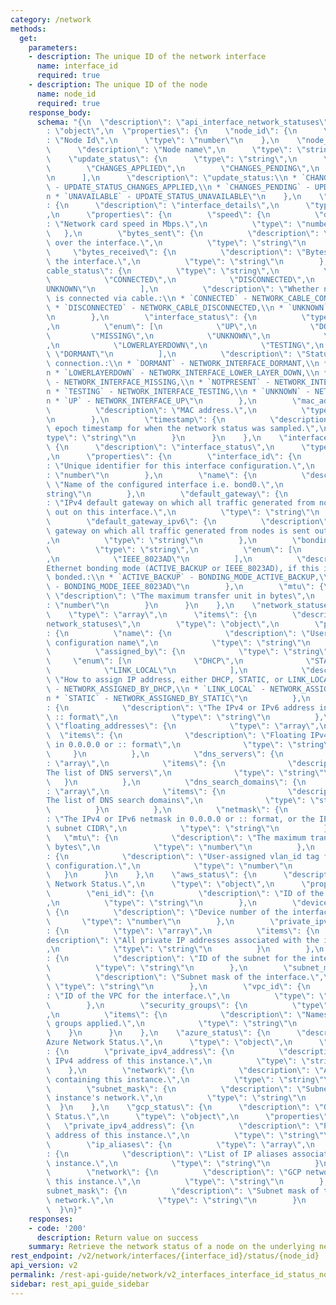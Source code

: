 ```yaml
---
category: /network
methods:
  get:
    parameters:
    - description: The unique ID of the network interface
      name: interface_id
      required: true
    - description: The unique ID of the node
      name: node_id
      required: true
    response_body:
      schema: "{\n  \"description\": \"api_interface_network_statuses\",\n  \"type\"\
        : \"object\",\n  \"properties\": {\n    \"node_id\": {\n      \"description\"\
        : \"Node Id\",\n      \"type\": \"number\"\n    },\n    \"node_name\": {\n\
        \      \"description\": \"Node name\",\n      \"type\": \"string\"\n    },\n\
        \    \"update_status\": {\n      \"type\": \"string\",\n      \"enum\": [\n\
        \        \"CHANGES_APPLIED\",\n        \"CHANGES_PENDING\",\n        \"UNAVAILABLE\"\
        \n      ],\n      \"description\": \"update_status:\\n * `CHANGES_APPLIED`\
        \ - UPDATE_STATUS_CHANGES_APPLIED,\\n * `CHANGES_PENDING` - UPDATE_STATUS_CHANGES_PENDING,\\\
        n * `UNAVAILABLE` - UPDATE_STATUS_UNAVAILABLE\"\n    },\n    \"interface_details\"\
        : {\n      \"description\": \"interface_details\",\n      \"type\": \"object\"\
        ,\n      \"properties\": {\n        \"speed\": {\n          \"description\"\
        : \"Network card speed in Mbps.\",\n          \"type\": \"number\"\n     \
        \   },\n        \"bytes_sent\": {\n          \"description\": \"Bytes sent\
        \ over the interface.\",\n          \"type\": \"string\"\n        },\n   \
        \     \"bytes_received\": {\n          \"description\": \"Bytes received over\
        \ the interface.\",\n          \"type\": \"string\"\n        },\n        \"\
        cable_status\": {\n          \"type\": \"string\",\n          \"enum\": [\n\
        \            \"CONNECTED\",\n            \"DISCONNECTED\",\n            \"\
        UNKNOWN\"\n          ],\n          \"description\": \"Whether network card\
        \ is connected via cable.:\\n * `CONNECTED` - NETWORK_CABLE_CONNECTED,\\n\
        \ * `DISCONNECTED` - NETWORK_CABLE_DISCONNECTED,\\n * `UNKNOWN` - NETWORK_CABLE_UNKNOWN\"\
        \n        },\n        \"interface_status\": {\n          \"type\": \"string\"\
        ,\n          \"enum\": [\n            \"UP\",\n            \"DOWN\",\n   \
        \         \"MISSING\",\n            \"UNKNOWN\",\n            \"NOTPRESENT\"\
        ,\n            \"LOWERLAYERDOWN\",\n            \"TESTING\",\n           \
        \ \"DORMANT\"\n          ],\n          \"description\": \"Status of interface\
        \ connection.:\\n * `DORMANT` - NETWORK_INTERFACE_DORMANT,\\n * `DOWN` - NETWORK_INTERFACE_DOWN,\\\
        n * `LOWERLAYERDOWN` - NETWORK_INTERFACE_LOWER_LAYER_DOWN,\\n * `MISSING`\
        \ - NETWORK_INTERFACE_MISSING,\\n * `NOTPRESENT` - NETWORK_INTERFACE_NOT_PRESENT,\\\
        n * `TESTING` - NETWORK_INTERFACE_TESTING,\\n * `UNKNOWN` - NETWORK_INTERFACE_UNKNOWN,\\\
        n * `UP` - NETWORK_INTERFACE_UP\"\n        },\n        \"mac_address\": {\n\
        \          \"description\": \"MAC address.\",\n          \"type\": \"string\"\
        \n        },\n        \"timestamp\": {\n          \"description\": \"UNIX\
        \ epoch timestamp for when the network status was sampled.\",\n          \"\
        type\": \"string\"\n        }\n      }\n    },\n    \"interface_status\":\
        \ {\n      \"description\": \"interface_status\",\n      \"type\": \"object\"\
        ,\n      \"properties\": {\n        \"interface_id\": {\n          \"description\"\
        : \"Unique identifier for this interface configuration.\",\n          \"type\"\
        : \"number\"\n        },\n        \"name\": {\n          \"description\":\
        \ \"Name of the configured interface i.e. bond0.\",\n          \"type\": \"\
        string\"\n        },\n        \"default_gateway\": {\n          \"description\"\
        : \"IPv4 default gateway on which all traffic generated from nodes is sent\
        \ out on this interface.\",\n          \"type\": \"string\"\n        },\n\
        \        \"default_gateway_ipv6\": {\n          \"description\": \"IPv6 default\
        \ gateway on which all traffic generated from nodes is sent out on this interface.\"\
        ,\n          \"type\": \"string\"\n        },\n        \"bonding_mode\": {\n\
        \          \"type\": \"string\",\n          \"enum\": [\n            \"ACTIVE_BACKUP\"\
        ,\n            \"IEEE_8023AD\"\n          ],\n          \"description\": \"\
        Ethernet bonding mode (ACTIVE_BACKUP or IEEE_8023AD), if this interface is\
        \ bonded.:\\n * `ACTIVE_BACKUP` - BONDING_MODE_ACTIVE_BACKUP,\\n * `IEEE_8023AD`\
        \ - BONDING_MODE_IEEE_8023AD\"\n        },\n        \"mtu\": {\n         \
        \ \"description\": \"The maximum transfer unit in bytes\",\n          \"type\"\
        : \"number\"\n        }\n      }\n    },\n    \"network_statuses\": {\n  \
        \    \"type\": \"array\",\n      \"items\": {\n        \"description\": \"\
        network_statuses\",\n        \"type\": \"object\",\n        \"properties\"\
        : {\n          \"name\": {\n            \"description\": \"User-assigned network\
        \ configuration name\",\n            \"type\": \"string\"\n          },\n\
        \          \"assigned_by\": {\n            \"type\": \"string\",\n       \
        \     \"enum\": [\n              \"DHCP\",\n              \"STATIC\",\n  \
        \            \"LINK_LOCAL\"\n            ],\n            \"description\":\
        \ \"How to assign IP address, either DHCP, STATIC, or LINK_LOCAL:\\n * `DHCP`\
        \ - NETWORK_ASSIGNED_BY_DHCP,\\n * `LINK_LOCAL` - NETWORK_ASSIGNED_BY_LINK_LOCAL,\\\
        n * `STATIC` - NETWORK_ASSIGNED_BY_STATIC\"\n          },\n          \"address\"\
        : {\n            \"description\": \"The IPv4 or IPv6 address in 0.0.0.0 or\
        \ :: format\",\n            \"type\": \"string\"\n          },\n         \
        \ \"floating_addresses\": {\n            \"type\": \"array\",\n          \
        \  \"items\": {\n              \"description\": \"Floating IPv4 or IPv6 addresses\
        \ in 0.0.0.0 or :: format\",\n              \"type\": \"string\"\n       \
        \     }\n          },\n          \"dns_servers\": {\n            \"type\"\
        : \"array\",\n            \"items\": {\n              \"description\": \"\
        The list of DNS servers\",\n              \"type\": \"string\"\n         \
        \   }\n          },\n          \"dns_search_domains\": {\n            \"type\"\
        : \"array\",\n            \"items\": {\n              \"description\": \"\
        The list of DNS search domains\",\n              \"type\": \"string\"\n  \
        \          }\n          },\n          \"netmask\": {\n            \"description\"\
        : \"The IPv4 or IPv6 netmask in 0.0.0.0 or :: format, or the IPv4 or IPv6\
        \ subnet CIDR\",\n            \"type\": \"string\"\n          },\n       \
        \   \"mtu\": {\n            \"description\": \"The maximum transfer unit in\
        \ bytes\",\n            \"type\": \"number\"\n          },\n          \"vlan_id\"\
        : {\n            \"description\": \"User-assigned vlan_id tag for network\
        \ configuration.\",\n            \"type\": \"number\"\n          }\n     \
        \   }\n      }\n    },\n    \"aws_status\": {\n      \"description\": \"AWS\
        \ Network Status.\",\n      \"type\": \"object\",\n      \"properties\": {\n\
        \        \"eni_id\": {\n          \"description\": \"ID of the network interface.\"\
        ,\n          \"type\": \"string\"\n        },\n        \"device_number\":\
        \ {\n          \"description\": \"Device number of the interface.\",\n   \
        \       \"type\": \"number\"\n        },\n        \"private_ipv4_addresses\"\
        : {\n          \"type\": \"array\",\n          \"items\": {\n            \"\
        description\": \"All private IP addresses associated with the interface.\"\
        ,\n            \"type\": \"string\"\n          }\n        },\n        \"subnet_id\"\
        : {\n          \"description\": \"ID of the subnet for the interface.\",\n\
        \          \"type\": \"string\"\n        },\n        \"subnet_mask\": {\n\
        \          \"description\": \"Subnet mask of the interface.\",\n         \
        \ \"type\": \"string\"\n        },\n        \"vpc_id\": {\n          \"description\"\
        : \"ID of the VPC for the interface.\",\n          \"type\": \"string\"\n\
        \        },\n        \"security_groups\": {\n          \"type\": \"array\"\
        ,\n          \"items\": {\n            \"description\": \"Names of the security\
        \ groups applied.\",\n            \"type\": \"string\"\n          }\n    \
        \    }\n      }\n    },\n    \"azure_status\": {\n      \"description\": \"\
        Azure Network Status.\",\n      \"type\": \"object\",\n      \"properties\"\
        : {\n        \"private_ipv4_address\": {\n          \"description\": \"Private\
        \ IPv4 address of this instance.\",\n          \"type\": \"string\"\n    \
        \    },\n        \"network\": {\n          \"description\": \"Azure network\
        \ containing this instance.\",\n          \"type\": \"string\"\n        },\n\
        \        \"subnet_mask\": {\n          \"description\": \"Subnet mask of the\
        \ instance's network.\",\n          \"type\": \"string\"\n        }\n    \
        \  }\n    },\n    \"gcp_status\": {\n      \"description\": \"GCP Network\
        \ Status.\",\n      \"type\": \"object\",\n      \"properties\": {\n     \
        \   \"private_ipv4_address\": {\n          \"description\": \"Private IPv4\
        \ address of this instance.\",\n          \"type\": \"string\"\n        },\n\
        \        \"ip_aliases\": {\n          \"type\": \"array\",\n          \"items\"\
        : {\n            \"description\": \"List of IP aliases associated with this\
        \ instance.\",\n            \"type\": \"string\"\n          }\n        },\n\
        \        \"network\": {\n          \"description\": \"GCP network containing\
        \ this instance.\",\n          \"type\": \"string\"\n        },\n        \"\
        subnet_mask\": {\n          \"description\": \"Subnet mask of the instance's\
        \ network.\",\n          \"type\": \"string\"\n        }\n      }\n    }\n\
        \  }\n}"
    responses:
    - code: '200'
      description: Return value on success
    summary: Retrieve the network status of a node on the underlying network interface
rest_endpoint: /v2/network/interfaces/{interface_id}/status/{node_id}
api_version: v2
permalink: /rest-api-guide/network/v2_interfaces_interface_id_status_node_id.html
sidebar: rest_api_guide_sidebar
---
```


